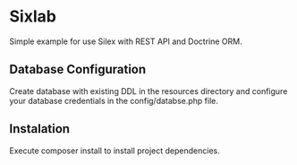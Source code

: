 # Sixlab
Simple example for use Silex with REST API and Doctrine ORM.

## Database Configuration
Create database with existing DDL in the resources directory and configure your database credentials in the config/databse.php file.

## Instalation
Execute composer install to install project dependencies.




